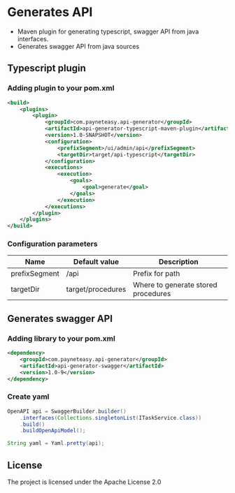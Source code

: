 # Generates API

* Maven plugin for generating typescript, swagger API from java interfaces.
* Generates swagger API from java sources

## Typescript plugin

### Adding plugin to your pom.xml

```xml
<build>
    <plugins>
        <plugin>
            <groupId>com.payneteasy.api-generator</groupId>
            <artifactId>api-generator-typescript-maven-plugin</artifactId>
            <version>1.0-SNAPSHOT</version>
            <configuration>
                <prefixSegment>/ui/admin/api</prefixSegment>
                <targetDir>target/api-typescript</targetDir>
            </configuration>
            <executions>
                <execution>
                    <goals>
                        <goal>generate</goal>
                    </goals>
                </execution>
            </executions>
        </plugin>
    </plugins>
</build>
```

### Configuration parameters

| Name          | Default value     | Description                         |
|---------------|-------------------|-------------------------------------|
| prefixSegment | /api              | Prefix for path                     |
| targetDir     | target/procedures | Where to generate stored procedures |
   

## Generates swagger API

### Adding library to your pom.xml

```xml
<dependency>
    <groupId>com.payneteasy.api-generator</groupId>
    <artifactId>api-generator-swagger</artifactId>
    <version>1.0-9</version>
</dependency>
```

### Create yaml

```java
OpenAPI api = SwaggerBuilder.builder()
    .interfaces(Collections.singletonList(ITaskService.class))
    .build()
    .buildOpenApiModel();

String yaml = Yaml.pretty(api);
```

## License

The project is licensed under the Apache License 2.0